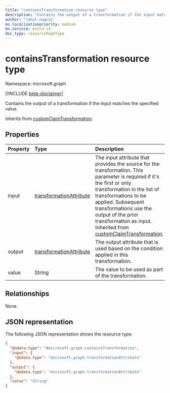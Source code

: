 ```yaml
---
title: "containsTransformation resource type"
description: "Contains the output of a transformation if the input matches the specified value."
author: "rahul-nagraj"
ms.localizationpriority: medium
ms.service: entra-id
doc_type: resourcePageType
---
```


# containsTransformation resource type

Namespace: microsoft.graph

[!INCLUDE [beta-disclaimer](../../includes/beta-disclaimer.md)]

Contains the output of a transformation if the input matches the specified value.

Inherits from [customClaimTransformation](../resources/customclaimtransformation.md).

## Properties
|Property|Type|Description|
|:---|:---|:---|
|input|[transformationAttribute](../resources/transformationattribute.md)|The input attribute that provides the source for the transformation. This parameter is required if it's the first or only transformation in the list of transformations to be applied. Subsequent transformations use the output of the prior transformation as input. Inherited from [customClaimTransformation](../resources/customclaimtransformation.md).|
|output|[transformationAttribute](../resources/transformationattribute.md)|The output attribute that is used based on the condition applied in this transformation.|
|value|String|The value to be used as part of the transformation.|

## Relationships
None.

## JSON representation
The following JSON representation shows the resource type.
<!-- {
  "blockType": "resource",
  "@odata.type": "microsoft.graph.containsTransformation"
}
-->
``` json
{
  "@odata.type": "#microsoft.graph.containsTransformation",
  "input": {
    "@odata.type": "microsoft.graph.transformationAttribute"
  },
  "output": {
    "@odata.type": "microsoft.graph.transformationAttribute"
  },
  "value": "String"
}
```
